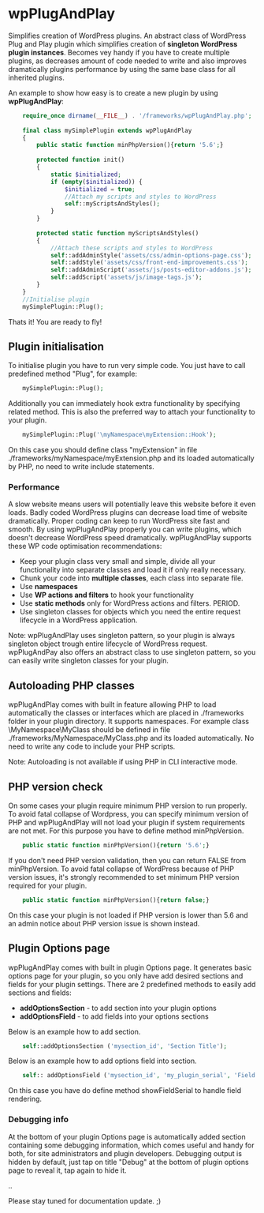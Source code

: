 # wpPlugAndPlay
Simplifies creation of WordPress plugins.  An abstract class of WordPress Plug and Play plugin which simplifies creation of **singleton WordPress plugin instances**. Becomes vey handy if you have to create multiple plugins, as decreases amount of code needed to write and also improves dramatically plugins performance by using the same base class for all inherited plugins.

An example to show how easy is to create a new plugin by using **wpPlugAndPlay**:

```php
    require_once dirname(__FILE__) . '/frameworks/wpPlugAndPlay.php';
    
    final class mySimplePlugin extends wpPlugAndPlay
    {
        public static function minPhpVersion(){return '5.6';}
    		
        protected function init()
        {
            static $initialized;
            if (empty($initialized)) {
                $initialized = true;
                //Attach my scripts and styles to WordPress
                self::myScriptsAndStyles();
            }
        }
    
        protected static function myScriptsAndStyles()
        {
            //Attach these scripts and styles to WordPress
            self::addAdminStyle('assets/css/admin-options-page.css');
            self::addStyle('assets/css/front-end-improvements.css');
            self::addAdminScript('assets/js/posts-editor-addons.js');
            self::addScript('assets/js/image-tags.js');
        }
    }
    //Initialise plugin
    mySimplePlugin::Plug();

```

Thats it! You are ready to fly!

## Plugin initialisation

To initialise plugin you have to run very simple code. You just have to call predefined method "Plug", for example:

```php
    mySimplePlugin::Plug();
```

Additionally you can immediately hook extra functionality by specifying related method. This is also the preferred way to attach your functionality to your plugin.

```php
    mySimplePlugin::Plug('\myNamespace\myExtension::Hook');
```
On this case you should define class "myExtension" in file ./frameworks/myNamespace/myExtension.php and its loaded automatically by PHP, no need to write include statements.

### Performance
A slow website means users will potentially leave this website before it even loads. Badly coded WordPress plugins can decrease load time of website dramatically. Proper coding can keep to run WordPress site fast and smooth. By using wpPlugAndPlay properly you can write plugins, which doesn't decrease WordPress speed dramatically. wpPlugAndPlay supports these WP code optimisation recommendations:

* Keep your plugin class very small and simple, divide all your functionality into separate classes and load it if only really necessary.
* Chunk your code into **multiple classes**, each class into separate file.
* Use **namespaces**
* Use **WP actions and filters** to hook your functionality
* Use **static methods** only for WordPress actions and filters. PERIOD.
* Use singleton classes for objects which you need the entire request lifecycle in a WordPress application.

Note: wpPlugAndPlay uses singleton pattern, so your plugin is always singleton object trough entire lifecycle of WordPress request. wpPlugAndPay also offers an abstract class to use singleton pattern, so you can easily write singleton classes for your plugin.

## Autoloading PHP classes
wpPlugAndPlay comes with built in feature allowing PHP to load automatically the classes or interfaces which are placed in ./frameworks folder in your plugin directory. It supports namespaces. For example class \MyNamespace\MyClass should be defined in file ./frameworks/MyNamespace/MyClass.php and its loaded automatically. No need to write any code to include your PHP scripts.

Note: Autoloading is not available if using PHP in CLI interactive mode.

## PHP version check

On some cases your plugin require minimum PHP version to run properly. To avoid fatal collapse of Wordpress, you can specify minimum version of PHP and wpPlugAndPlay will not load your plugin if system requirements are not met. For this purpose you have to define method minPhpVersion. 

```php
    public static function minPhpVersion(){return '5.6';}
```

If you don't need PHP version validation, then you can return FALSE from  minPhpVersion. To avoid fatal collapse of WordPress because of PHP version issues, it's strongly recommended to set minimum PHP version required for your plugin.

```php
    public static function minPhpVersion(){return false;}
```


On this case your plugin is not loaded if PHP version is lower than 5.6 and an admin notice about PHP version issue is shown instead.

## Plugin Options page

wpPlugAndPlay comes with built in plugin Options page. It generates basic options page for your plugin, so you only have add desired sections and fields for your plugin settings. There are 2 predefined methods to easily add sections and fields:

* **addOptionsSection** - to add section into your plugin options
* **addOptionsField** - to add fields into your options sections

Below is an example how to add section.

```php
    self::addOptionsSection ('mysection_id', 'Section Title');
```
Below is an example how to add options field into section.

```php
    self:: addOptionsField ('mysection_id', 'my_plugin_serial', 'Field Title', '\myNamespace\myPlgOptions::showFieldSerial');
```
On this case you have do define method showFieldSerial to handle field rendering. 

### Debugging info

At the bottom of your plugin Options page is automatically added section containing some debugging information, which comes useful and handy for both, for site administrators and plugin developers. Debugging output is hidden by default, just tap on title "Debug" at the bottom of plugin options page to reveal it, tap again to hide it.

..

Please stay tuned for documentation update. ;) 
